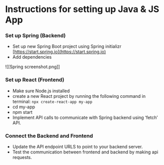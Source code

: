 # Instructions for setting up Java & JS App


### Set up Spring (Backend)

- Set up new Spring Boot project using Spring initializr [https://start.spring.io](https://start.spring.io)
- Add dependencies

![[Spring screenshot.png]]

### Set up React (Frontend)

- Make sure Node.js installed
- create a new React project by running the following command in terminal: `npx create-react-app my-app`
- cd my-app
- npm start
- Implement API calls to communicate with Spring backend using ‘fetch’ API.

### Connect the Backend and Frontend

- Update the API endpoint URLS to point to your backend server.
- Test the communication between frontend and backend by making api requests.